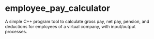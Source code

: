 # employee_pay_calculator
A simple C++ program tool to calculate gross pay, net pay, pension, and deductions for employees of a virtual company, with input/output processes.
